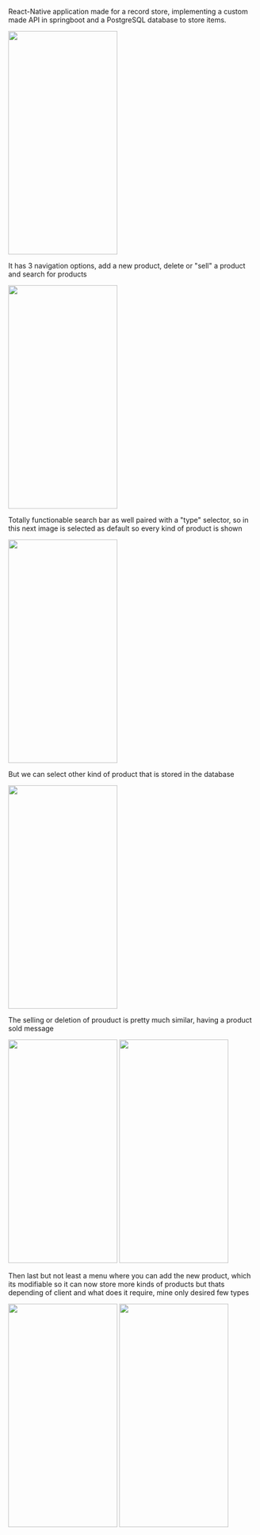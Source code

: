 React-Native application made for a record store, implementing a custom made API in springboot and a PostgreSQL database to store items.

<img src="https://github.com/user-attachments/assets/83e3867b-88ca-4c04-9f49-80b1a152e335" width="220" height="450">


It has 3 navigation options, add a new product, delete or "sell" a product and search for products

<img src="https://github.com/user-attachments/assets/c03bf421-a298-425e-a306-539be6087344" width="220" height="450">

Totally functionable search bar as well paired with a "type" selector, so in this next image is selected as default so every kind of product is shown 

<img src="https://github.com/user-attachments/assets/da328019-e4c7-44ad-9e29-a31c7cce809f" width="220" height="450">

But we can select other kind of product that is stored in the database

<img src="https://github.com/user-attachments/assets/178ed039-2351-494a-90c4-702c403110de" width="220" height="450">

The selling or deletion of prouduct is pretty much similar, having a product sold message

<img src="https://github.com/user-attachments/assets/3b313d7e-55c2-45c0-a3f7-c169e9e60071" width="220" height="450"> <img src="https://github.com/user-attachments/assets/d5477c10-e606-424a-bd52-6378b89b3ea5" width="220" height="450">

Then last but not least a menu where you can add the new product, which its modifiable so it can now store more kinds of products but thats depending of client and what does it require, mine only desired few types

<img src="https://github.com/user-attachments/assets/ea635340-7fba-43b2-af1c-0edf9b453109" width="220" height="450" > <img src="https://github.com/user-attachments/assets/fcc9bba2-32e7-4bbb-b439-c1abccae8a04" width="220" height="450">



